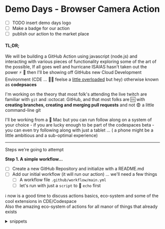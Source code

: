 # Demo Days - Browser Camera Action

- [ ] TODO insert demo days logo
- [ ] Make a badge for our action
- [ ] publish our action to the market place

#### <a alt="Too Long; Don't Read;">TL;DR;</a>

We will be building a GitHub Action using javascript (node.js) and interacting with various pieces of functionality exploring some of the art of the possible, If all goes well and hurricane ISAIAS hasn't taken out the power :zap: :boxing_glove: then I'll be showing off GitHubs new Cloud Development Environment (CDE ... :man_shrugging: feelse a [little overloaded](https://acronyms.thefreedictionary.com/CDE) but hey) otherwise known as **codepsaces**</sup>

I'm working on the theory that most folk's attending the live twitch are familiar with `git` and :octocat: GitHub, and that most folks are :cool: with **creating branches, creating and merging pull requests** and not :fearful: a little command-line git

I'll be working from a  Mac but you can run follow along on a system of your choice - if you are lucky enough to be part of the codespaces beta - you can even try following along with just a tablet ... ( a phone might be a little ambitious and a sub-optimal experience)

---

Steps we're going to attempt

**Step 1. A simple workflow...**

- [ ] Create a new GitHub Repository and initialize with a README.md
- [ ] Add our initial workflow (it will run our action) ... we'll need a few things
   - [ ] A workflow file `.github/workflow/main.yml`
   - [ ] let's run with just a `script` to :mega: `echo` first 

:information_source: now is a good time to discuss actions basics, eco-system and some of the cool extensions in CDE/Codespace  
Also the amazing eco-system of actions for all manor of things that already exists 

<details><summary>snippets</summary>

.github/workflows/main.yml
```yml
name: demo days javascript action
on: 
  push:
    branches:
      - .*-test$
jobs:
  hello-world-job:
    runs-on: ubuntu-latest
    steps:
      name: hello world
        run: | 
          echo "hello world"
```

**Step 2. - Building on Step 1. with javascript and index,js**

- [ ] install our @actions/core and @actions/github packages
``` sh
npm install @actions/core
npm install @actions/github
``` 
- [ ] An `action.yml` that describes our action
- [ ] Add Some code to `index.js` that doesn't ... break stuff ... `console.log("hello")`
- [ ] turn on actions debugging :secret: `ACTIONS_STEP_DEBUG` set to `TRUE`
- [ ] log out the event context and see what's there
- [ ] the ubiquitous `hello-world`

good time to talk about secrets, vaults integration, and some security considerations

**step 3. Upload an artifact**
- [ ] write the context information to file (standard IO)
- [ ] import the actions artifact (require) 
- [ ] trigger the action and download our artifact

**step 4. Adding files to the repo** 
- [ ] add a `run` job to our existing action
- [ ] use some simple commands to set up our git client and push some code 
- [ ] go see our repo 

---


:smiling_imp: Devil in the Detail :smiling_imp:


## Code Along Resources

- This repository for starters :)
- [VSCode Download](https://code.visualstudio.com/download)
- [GitHub signup - just in case you don't have one yet](https://github.com/join)
- [node and npm - for your OS](https://www.npmjs.com/get-npm) - unless you have codespaces of course ;) **version 12.x.x**
- [Online Git Reference](https://git-scm.com/doc) - for the curious and the studious
- [GitHub Emojis](https://github.com/onmyway133/emoji) You'll probably want to lighten the mood a little :moon::sparkles::sunrise::coffee:
- [Mastering Markdown](https://guides.github.com/features/mastering-markdown/) ... in case documentation is your thing 


---

### :information_source: Information, Docs, Tutorials and More


- [Code Spaces](https://github.com/features/codespaces/)  - GitHub CDE (Cloud Development Environment)  (_not Cutest Dog Ever_))
  - sign up for the Beta on :point_up: on this page
  - see [documentation](https://docs.github.com/en/github/developing-online-with-codespaces) on GitHub Docs
  - dotFiles [for codespaces](https://docs.github.com/en/github/developing-online-with-codespaces/personalizing-codespaces-for-your-account) or for everything GitHub [:heart: ~/.](https://dotfiles.github.io/) - and yes - the :heart: emoji is a hyperlink  
- GitHub Actions 
  - Actions intro and [help docs on GitHub Docs](https://docs.github.com/en/actions)
  - [Creating Actions](https://docs.github.com/en/actions/creating-actions)
  - [Official GitHub Tutorial for JavaScript Action](https://docs.github.com/en/actions/creating-actions/creating-a-javascript-action)
  - [Workflow Syntax Documentation](https://docs.github.com/en/actions/reference/workflow-syntax-for-github-actions)
  - [Actions Toolkit Library](https://github.com/actions/toolkit) 
  - [Actions API (v3)](https://developer.github.com/v3/actions/)
  - [Tools included on hosted runners](https://docs.github.com/en/actions/reference/software-installed-on-github-hosted-runners)
  - [Metadata syntax for actions](https://docs.github.com/en/actions/creating-actions/metadata-syntax-for-github-actions)

- GitHub API 
  - [Developer Documentation](https://developer.github.com/) V3 and V4 (GraphQL for those who like living on the "edge")
  - [Octokit](https://github.com/octokit) and  [octokit/rest.js](https://github.com/octokit/rest.js/) wrapper for GitHub API
  - **hot off the press** the [actions workflow usage endpoints](https://developer.github.com/changes/2020-05-15-actions-api-workflow-usage/)

And if I really did a terrible job today - and you'd rather __not speak to a human__

- Actions learning lab - practical bot driven tutorial  
![actions learning lab](images/actions-learning-lab-signup.png)

